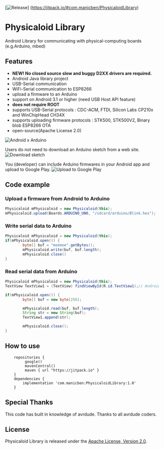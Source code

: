 [![Release](https://jitpack.io/v/com.manicben/PhysicaloidLibrary.svg)]
(https://jitpack.io/#com.manicben/PhysicaloidLibrary)

Physicaloid Library
===

Android Library for communicating with physical-computing boards (e.g.Arduino, mbed)

Features
---
- **NEW! No closed source slow and buggy D2XX drivers are required.**
- Android Java library project
- USB-Serial communication
- WiFi-Serial communication to ESP8266
- upload a firmware to an Arduino
- support on Android 3.1 or higher (need USB Host API feature)
- **does not require ROOT**
- supports USB-Serial protocols : CDC-ACM, FTDI, Silicon Labs CP210x and WinChipHead CH34X
- supports uploading firmware protocols : STK500, STK500V2, Binary blob ESP8266 OTA
- open-source(Apache License 2.0)


![Android x Arduino](https://lh5.googleusercontent.com/-weC-lA-1rdw/UeaCzIrWR3I/AAAAAAAACno/u-ZapAmzkz8/s640/android_arduino.jpg)


Users do not need to download an Arduino sketch from a web site.
![Download sketch](https://lh3.googleusercontent.com/-Hh-vISkTL6w/UeaC5moml2I/AAAAAAAACn8/g7Dozio1QrE/s640/physicaloid_download.png)


You (developer) can include Arduino firmwares in your Android app and upload to Google Play.
![Upload to Google Play](https://lh6.googleusercontent.com/-lzDrLOSohUY/UeaC5p7Z0uI/AAAAAAAACoA/hcqRjLUe6JQ/s640/physicaloid_upload.png)


Code example
---

### Upload a firmware from Android to Arduino
```java
Physicaloid mPhysicaloid = new Physicaloid(this);
mPhysicaloid.upload(Boards.ARDUINO_UNO, "/sdcard/arduino/Blink.hex");
```


### Write serial data to Arduino
```java
Physicaloid mPhysicaloid = new Physicaloid(this);
if(mPhysicaloid.open()) {
        byte[] buf = "moemoe".getBytes();
        mPhysicaloid.write(buf, buf.length);
        mPhysicaloid.close()
}
```


### Read serial data from Arduino
```java
Physicaloid mPhysicaloid = new Physicaloid(this);
TextView TextView1 = (TextView) findViewById(R.id.TextView1);// Android TextView

if(mPhysicaloid.open()) {
        byte[] buf = new byte[256];

        mPhysicaloid.read(buf, buf.length);
        String str = new String(buf);
        TextView1.append(str);

        mPhysicaloid.close();
}
```

How to use
---
```
    repositories {
         google()
         mavenCentral()
         maven { url "https://jitpack.io" }
    }
    dependencies {
        implementation 'com.manicben:PhysicaloidLibrary:1.0'
    }
```


Special Thanks
---
This code has built in knowledge of avrdude.
Thanks to all avrdude coders.


License
---
Physicaloid Library is released under the [Apache License, Version 2.0](http://www.apache.org/licenses/LICENSE-2.0).
